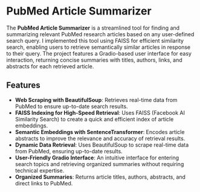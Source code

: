 # PubMed Article Summarizer

The **PubMed Article Summarizer** is a streamlined tool for finding and summarizing relevant PubMed research articles based on any user-defined search query. I implemented this tool using FAISS for efficient similarity search, enabling users to retrieve semantically similar articles in response to their query. The project features a Gradio-based user interface for easy interaction, returning concise summaries with titles, authors, links, and abstracts for each retrieved article.

## Features
- **Web Scraping with BeautifulSoup**: Retrieves real-time data from PubMed to ensure up-to-date search results.
- **FAISS Indexing for High-Speed Retrieval**: Uses FAISS (Facebook AI Similarity Search) to create a quick and efficient index of article embeddings.
- **Semantic Embeddings with SentenceTransformer**: Encodes article abstracts to improve the relevance and accuracy of retrieval results.
- **Dynamic Data Retrieval**: Uses BeautifulSoup to scrape real-time data from PubMed, ensuring up-to-date results.
- **User-Friendly Gradio Interface**: An intuitive interface for entering search topics and retrieving organized summaries without requiring technical expertise.
- **Organized Summaries**: Returns article titles, authors, abstracts, and direct links to PubMed.

